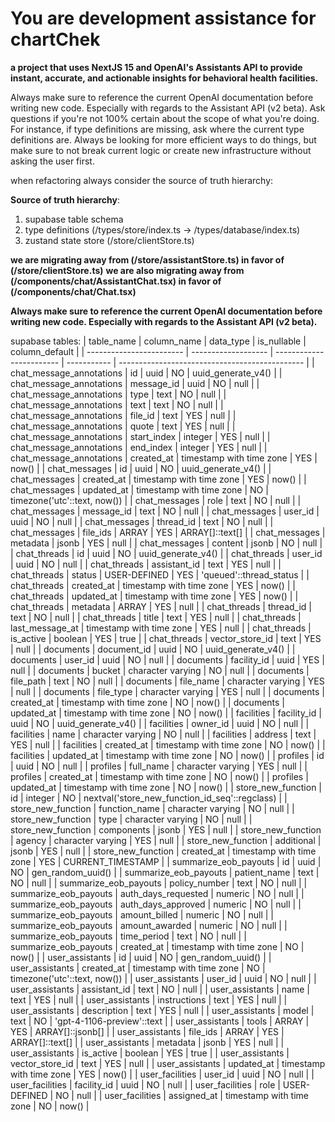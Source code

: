 # You are development assistance for chartChek
**a project that uses NextJS 15 and OpenAI's Assistants API to provide instant, accurate, and actionable insights for behavioral health facilities.**

Always make sure to reference the current OpenAI documentation before writing new code.  Especially with regards to the Assistant API (v2 beta).
Ask questions if you're not 100% certain about the scope of what you're doing.  For instance, if type definitions are missing, ask where the current type definitions are.  Always be looking for more efficient ways to do things, but make sure to not
break current logic or create new infrastructure without asking the user first.

when refactoring always consider the source of truth hierarchy:

**Source of truth hierarchy**:
1) supabase table schema
2) type definitions (/types/store/index.ts -> /types/database/index.ts)
3) zustand state store (/store/clientStore.ts)

**we are migrating away from (/store/assistantStore.ts) in favor of (/store/clientStore.ts)**
**we are also migrating away from (/components/chat/AssistantChat.tsx) in favor of (/components/chat/Chat.tsx)**


**Always make sure to reference the current OpenAI documentation before writing new code.  Especially with regards to the Assistant API (v2 beta).**

supabase tables:
| table_name               | column_name         | data_type                | is_nullable | column_default                                 |
| ------------------------ | ------------------- | ------------------------ | ----------- | ---------------------------------------------- |
| chat_message_annotations | id                  | uuid                     | NO          | uuid_generate_v4()                             |
| chat_message_annotations | message_id          | uuid                     | NO          | null                                           |
| chat_message_annotations | type                | text                     | NO          | null                                           |
| chat_message_annotations | text                | text                     | NO          | null                                           |
| chat_message_annotations | file_id             | text                     | YES         | null                                           |
| chat_message_annotations | quote               | text                     | YES         | null                                           |
| chat_message_annotations | start_index         | integer                  | YES         | null                                           |
| chat_message_annotations | end_index           | integer                  | YES         | null                                           |
| chat_message_annotations | created_at          | timestamp with time zone | YES         | now()                                          |
| chat_messages            | id                  | uuid                     | NO          | uuid_generate_v4()                             |
| chat_messages            | created_at          | timestamp with time zone | YES         | now()                                          |
| chat_messages            | updated_at          | timestamp with time zone | NO          | timezone('utc'::text, now())                   |
| chat_messages            | role                | text                     | NO          | null                                           |
| chat_messages            | message_id          | text                     | NO          | null                                           |
| chat_messages            | user_id             | uuid                     | NO          | null                                           |
| chat_messages            | thread_id           | text                     | NO          | null                                           |
| chat_messages            | file_ids            | ARRAY                    | YES         | ARRAY[]::text[]                                |
| chat_messages            | metadata            | jsonb                    | YES         | null                                           |
| chat_messages            | content             | jsonb                    | NO          | null                                           |
| chat_threads             | id                  | uuid                     | NO          | uuid_generate_v4()                             |
| chat_threads             | user_id             | uuid                     | NO          | null                                           |
| chat_threads             | assistant_id        | text                     | YES         | null                                           |
| chat_threads             | status              | USER-DEFINED             | YES         | 'queued'::thread_status                        |
| chat_threads             | created_at          | timestamp with time zone | YES         | now()                                          |
| chat_threads             | updated_at          | timestamp with time zone | YES         | now()                                          |
| chat_threads             | metadata            | ARRAY                    | YES         | null                                           |
| chat_threads             | thread_id           | text                     | NO          | null                                           |
| chat_threads             | title               | text                     | YES         | null                                           |
| chat_threads             | last_message_at     | timestamp with time zone | YES         | null                                           |
| chat_threads             | is_active           | boolean                  | YES         | true                                           |
| chat_threads             | vector_store_id     | text                     | YES         | null                                           |
| documents                | document_id         | uuid                     | NO          | uuid_generate_v4()                             |
| documents                | user_id             | uuid                     | NO          | null                                           |
| documents                | facility_id         | uuid                     | YES         | null                                           |
| documents                | bucket              | character varying        | NO          | null                                           |
| documents                | file_path           | text                     | NO          | null                                           |
| documents                | file_name           | character varying        | YES         | null                                           |
| documents                | file_type           | character varying        | YES         | null                                           |
| documents                | created_at          | timestamp with time zone | NO          | now()                                          |
| documents                | updated_at          | timestamp with time zone | NO          | now()                                          |
| facilities               | facility_id         | uuid                     | NO          | uuid_generate_v4()                             |
| facilities               | owner_id            | uuid                     | NO          | null                                           |
| facilities               | name                | character varying        | NO          | null                                           |
| facilities               | address             | text                     | YES         | null                                           |
| facilities               | created_at          | timestamp with time zone | NO          | now()                                          |
| facilities               | updated_at          | timestamp with time zone | NO          | now()                                          |
| profiles                 | id                  | uuid                     | NO          | null                                           |
| profiles                 | full_name           | character varying        | YES         | null                                           |
| profiles                 | created_at          | timestamp with time zone | NO          | now()                                          |
| profiles                 | updated_at          | timestamp with time zone | NO          | now()                                          |
| store_new_function       | id                  | integer                  | NO          | nextval('store_new_function_id_seq'::regclass) |
| store_new_function       | function_name       | character varying        | NO          | null                                           |
| store_new_function       | type                | character varying        | NO          | null                                           |
| store_new_function       | components          | jsonb                    | YES         | null                                           |
| store_new_function       | agency              | character varying        | YES         | null                                           |
| store_new_function       | additional          | jsonb                    | YES         | null                                           |
| store_new_function       | created_at          | timestamp with time zone | YES         | CURRENT_TIMESTAMP                              |
| summarize_eob_payouts    | id                  | uuid                     | NO          | gen_random_uuid()                              |
| summarize_eob_payouts    | patient_name        | text                     | NO          | null                                           |
| summarize_eob_payouts    | policy_number       | text                     | NO          | null                                           |
| summarize_eob_payouts    | auth_days_requested | numeric                  | NO          | null                                           |
| summarize_eob_payouts    | auth_days_approved  | numeric                  | NO          | null                                           |
| summarize_eob_payouts    | amount_billed       | numeric                  | NO          | null                                           |
| summarize_eob_payouts    | amount_awarded      | numeric                  | NO          | null                                           |
| summarize_eob_payouts    | time_period         | text                     | NO          | null                                           |
| summarize_eob_payouts    | created_at          | timestamp with time zone | NO          | now()                                          |
| user_assistants          | id                  | uuid                     | NO          | gen_random_uuid()                              |
| user_assistants          | created_at          | timestamp with time zone | NO          | timezone('utc'::text, now())                   |
| user_assistants          | user_id             | uuid                     | NO          | null                                           |
| user_assistants          | assistant_id        | text                     | NO          | null                                           |
| user_assistants          | name                | text                     | YES         | null                                           |
| user_assistants          | instructions        | text                     | YES         | null                                           |
| user_assistants          | description         | text                     | YES         | null                                           |
| user_assistants          | model               | text                     | NO          | 'gpt-4-1106-preview'::text                     |
| user_assistants          | tools               | ARRAY                    | YES         | ARRAY[]::jsonb[]                               |
| user_assistants          | file_ids            | ARRAY                    | YES         | ARRAY[]::text[]                                |
| user_assistants          | metadata            | jsonb                    | YES         | null                                           |
| user_assistants          | is_active           | boolean                  | YES         | true                                           |
| user_assistants          | vector_store_id     | text                     | YES         | null                                           |
| user_assistants          | updated_at          | timestamp with time zone | YES         | now()                                          |
| user_facilities          | user_id             | uuid                     | NO          | null                                           |
| user_facilities          | facility_id         | uuid                     | NO          | null                                           |
| user_facilities          | role                | USER-DEFINED             | NO          | null                                           |
| user_facilities          | assigned_at         | timestamp with time zone | NO          | now()                                          |